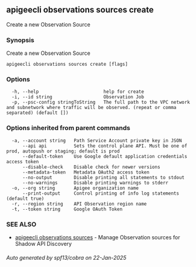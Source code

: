 ## apigeecli observations sources create

Create a new Observation Source

### Synopsis

Create a new Observation Source

```
apigeecli observations sources create [flags]
```

### Options

```
  -h, --help                        help for create
  -i, --id string                   Observation Job
  -p, --psc-config stringToString   The full path to the VPC network and subnetwork where traffic will be observed. (repeat or comma separated) (default [])
```

### Options inherited from parent commands

```
  -a, --account string   Path Service Account private key in JSON
      --api api          Sets the control plane API. Must be one of prod, autopush or staging; default is prod
      --default-token    Use Google default application credentials access token
      --disable-check    Disable check for newer versions
      --metadata-token   Metadata OAuth2 access token
      --no-output        Disable printing all statements to stdout
      --no-warnings      Disable printing warnings to stderr
  -o, --org string       Apigee organization name
      --print-output     Control printing of info log statements (default true)
  -r, --region string    API Observation region name
  -t, --token string     Google OAuth Token
```

### SEE ALSO

* [apigeecli observations sources](apigeecli_observations_sources.md)	 - Manage Observation sources for Shadow API Discovery

###### Auto generated by spf13/cobra on 22-Jan-2025
